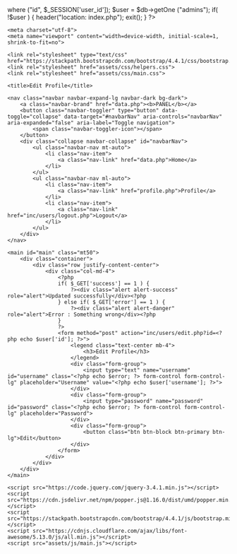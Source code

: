 <?php
    include_once 'inc/app.php';
    if( !user_logged_in() ) {
        header("location: index.php");
        exit();
    }
    $db = new MysqliDb ($db_infos['host'], $db_infos['db_user'], $db_infos['db_pass'], $db_infos['database_name']);
    $db->where ("id", $_SESSION['user_id']);
    $user = $db->getOne ("admins");
    if( !$user ) {
        header("location: index.php");
        exit();
    }
?>

<!DOCTYPE html>
<html>
<head>

    <meta charset="utf-8">
    <meta name="viewport" content="width=device-width, initial-scale=1, shrink-to-fit=no">

    <link rel="stylesheet" type="text/css" href="https://stackpath.bootstrapcdn.com/bootstrap/4.4.1/css/bootstrap.min.css">
    <link rel="stylesheet" href="assets/css/helpers.css">
    <link rel="stylesheet" href="assets/css/main.css">

    <title>Edit Profile</title>
</head>
<body>

    <nav class="navbar navbar-expand-lg navbar-dark bg-dark">
        <a class="navbar-brand" href="data.php"><b>PANEL</b></a>
        <button class="navbar-toggler" type="button" data-toggle="collapse" data-target="#navbarNav" aria-controls="navbarNav" aria-expanded="false" aria-label="Toggle navigation">
            <span class="navbar-toggler-icon"></span>
        </button>
        <div class="collapse navbar-collapse" id="navbarNav">
            <ul class="navbar-nav mt-auto">
                <li class="nav-item">
                    <a class="nav-link" href="data.php">Home</a>
                </li>
            </ul>
            <ul class="navbar-nav ml-auto">
                <li class="nav-item">
                    <a class="nav-link" href="profile.php">Profile</a>
                </li>
                <li class="nav-item">
                    <a class="nav-link" href="inc/users/logout.php">Logout</a>
                </li>
            </ul>
        </div>
    </nav>

    <main id="main" class="mt50">
        <div class="container">
            <div class="row justify-content-center">
                <div class="col-md-4">
                    <?php
                    if( $_GET['success'] == 1 ) {
                        ?><div class="alert alert-success" role="alert">Updated successfully</div><?php
                    } else if( $_GET['error'] == 1 ) {
                        ?><div class="alert alert-danger" role="alert">Error : Something wrong</div><?php
                    }
                    ?>
                    <form method="post" action="inc/users/edit.php?id=<?php echo $user['id']; ?>">
                        <legend class="text-center mb-4">
                            <h3>Edit Profile</h3>
                        </legend>
                        <div class="form-group">
                            <input type="text" name="username" id="username" class="<?php echo $error; ?> form-control form-control-lg" placeholder="Username" value="<?php echo $user['username']; ?>">
                        </div>
                        <div class="form-group">
                            <input type="password" name="password" id="password" class="<?php echo $error; ?> form-control form-control-lg" placeholder="Password">
                        </div>
                        <div class="form-group">
                            <button class="btn btn-block btn-primary btn-lg">Edit</button>
                        </div>
                    </form>
                </div>
            </div>
        </div>
    </main>
    
    <script src="https://code.jquery.com/jquery-3.4.1.min.js"></script>
    <script src="https://cdn.jsdelivr.net/npm/popper.js@1.16.0/dist/umd/popper.min.js"></script>
    <script src="https://stackpath.bootstrapcdn.com/bootstrap/4.4.1/js/bootstrap.min.js"></script>
    <script src="https://cdnjs.cloudflare.com/ajax/libs/font-awesome/5.13.0/js/all.min.js"></script>
    <script src="assets/js/main.js"></script>
</body>
</html>
